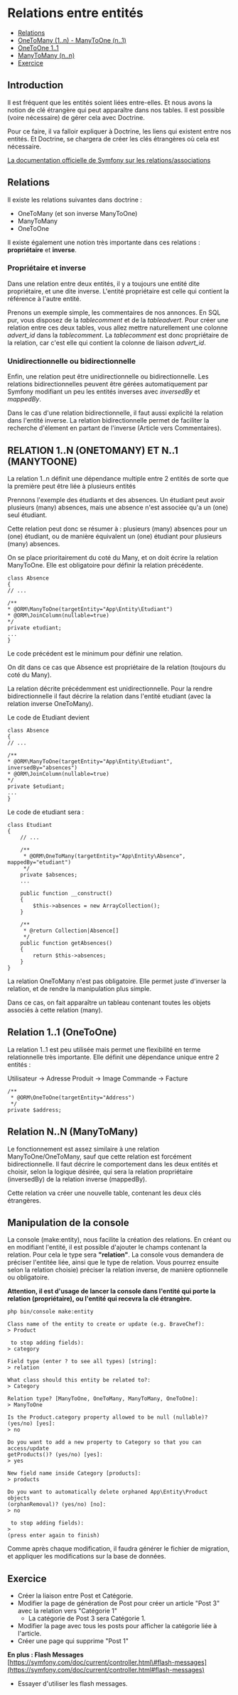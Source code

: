 # Relations entre entités

* [Relations](relations.md#relations)
* [OneToMany \(1..n\) - ManyToOne \(n..1\)](relations.md#onetomany-1n---manytoone-n1)
* [OneToOne  1..1](relations.md#onetoone--11)
* [ManyToMany \(n..n\)](relations.md#manytomany-nn)
* [Exercice](relations.md#exo-5)

## Introduction

Il est fréquent que les entités soient liées entre-elles. Et nous avons la notion de clé étrangère qui peut apparaître dans nos tables. Il est possible \(voire nécessaire\) de gérer cela avec Doctrine.

Pour ce faire, il va falloir expliquer à Doctrine, les liens qui existent entre nos entités. Et Doctrine, se chargera de créer les clés étrangères où cela est nécessaire.

[La documentation officielle de Symfony sur les relations/associations](https://symfony.com/doc/current/doctrine/associations.html)

## Relations

Il existe les relations suivantes dans doctrine :

* OneToMany \(et son inverse ManyToOne\)
* ManyToMany
* OneToOne

Il existe également une notion très importante dans ces relations : **propriétaire** et **inverse**.

### Propriétaire et inverse

Dans une relation entre deux entités, il y a toujours une entité dite propriétaire, et une dite inverse. L'entité propriétaire est celle qui contient la référence à l'autre entité.

Prenons un exemple simple, les commentaires de nos annonces. En SQL pur, vous disposez de la _tablecomment_ et de la _tableadvert_. Pour créer une relation entre ces deux tables, vous allez mettre naturellement une colonne _advert\_id_ dans la _tablecomment_. La _tablecomment_ est donc propriétaire de la relation, car c'est elle qui contient la colonne de liaison _advert\_id_.

### Unidirectionnelle ou bidirectionnelle

Enfin, une relation peut être unidirectionnelle ou bidirectionnelle. Les relations bidirectionnelles peuvent être gérées automatiquement par Symfony modifiant un peu les entités inverses avec _inversedBy_ et _mappedBy_.

Dans le cas d'une relation bidirectionnelle, il faut aussi explicité la relation dans l'entité inverse. La relation bidirectionnelle permet de faciliter la recherche d'élement en partant de l'inverse \(Article vers Commentaires\).

## RELATION 1..N \(ONETOMANY\) ET N..1 \(MANYTOONE\)

La relation 1..n définit une dépendance multiple entre 2 entités de sorte que la première peut être liée à plusieurs entités

Prennons l'exemple des étudiants et des absences. Un étudiant peut avoir plusieurs \(many\) absences, mais une absence n'est associée qu'a un \(one\) seul étudiant.

Cette relation peut donc se résumer à : plusieurs \(many\) absences pour un \(one\) étudiant, ou de manière équivalent un \(one\) étudiant pour plusieurs \(many\) absences.

On se place prioritairement du coté du Many, et on doit écrire la relation ManyToOne. Elle est obligatoire pour définir la relation précédente.

```text
class Absence
{
// ...

/**
* @ORM\ManyToOne(targetEntity="App\Entity\Etudiant")
* @ORM\JoinColumn(nullable=true)
*/
private etudiant;
...
}
```

Le code précédent est le minimum pour définir une relation.

On dit dans ce cas que Absence est propriétaire de la relation \(toujours du coté du Many\).

La relation décrite précédemment est unidirectionnelle. Pour la rendre bidirectionnelle il faut décrire la relation dans l'entité etudiant \(avec la relation inverse OneToMany\).

Le code de Etudiant devient

```text
class Absence
{
// ...

/**
* @ORM\ManyToOne(targetEntity="App\Entity\Etudiant", inversedBy="absences")
* @ORM\JoinColumn(nullable=true)
*/
private $etudiant;
...
}
```

Le code de etudiant sera :

```text
class Etudiant
{
    // ...

    /**
     * @ORM\OneToMany(targetEntity="App\Entity\Absence", mappedBy="etudiant")
     */
    private $absences;
    ...

    public function __construct()
    {
        $this->absences = new ArrayCollection();
    }

    /**
     * @return Collection|Absence[]
     */
    public function getAbsences()
    {
        return $this->absences;
    }
}
```

La relation OneToMany n'est pas obligatoire. Elle permet juste d'inverser la relation, et de rendre la manipulation plus simple.

Dans ce cas, on fait apparaître un tableau contenant toutes les objets associés à cette relation \(many\).

## Relation 1..1 \(OneToOne\)

La relation 1..1 est peu utilisée mais permet une flexibilité en terme relationnelle très importante. Elle définit une dépendance unique entre 2 entités :

Utilisateur -&gt; Adresse Produit -&gt; Image Commande -&gt; Facture

```text
/**
 * @ORM\OneToOne(targetEntity="Address")
 */
private $address;
```

## Relation N..N \(ManyToMany\)

Le fonctionnement est assez similaire à une relation ManyToOne/OneToMany, sauf que cette relation est forcément bidirectionnelle. Il faut décrire le comportement dans les deux entités et choisir, selon la logique désirée, qui sera la relation propriétaire \(inversedBy\) de la relation inverse \(mappedBy\).

Cette relation va créer une nouvelle table, contenant les deux clés étrangères.

## Manipulation de la console

La console \(make:entity\), nous facilite la création des relations. En créant ou en modifiant l'entité, il est possible d'ajouter le champs contenant la relation. Pour cela le type sera **"relation"**. La console vous demandera de préciser l'entitée liée, ainsi que le type de relation. Vous pourrez ensuite selon la relation choisie\) préciser la relation inverse, de manière optionnelle ou obligatoire.

**Attention, il est d'usage de lancer la console dans l'entité qui porte la relation \(propriétaire\), ou l'entité qui recevra la clé étrangère.**

```text
php bin/console make:entity

Class name of the entity to create or update (e.g. BraveChef):
> Product

 to stop adding fields):
> category

Field type (enter ? to see all types) [string]:
> relation

What class should this entity be related to?:
> Category

Relation type? [ManyToOne, OneToMany, ManyToMany, OneToOne]:
> ManyToOne

Is the Product.category property allowed to be null (nullable)? (yes/no) [yes]:
> no

Do you want to add a new property to Category so that you can access/update
getProducts()? (yes/no) [yes]:
> yes

New field name inside Category [products]:
> products

Do you want to automatically delete orphaned App\Entity\Product objects
(orphanRemoval)? (yes/no) [no]:
> no

 to stop adding fields):
>
(press enter again to finish)
```

Comme après chaque modification, il faudra générer le fichier de migration, et appliquer les modifications sur la base de données.

## Exercice

* Créer la liaison entre Post et Catégorie. 
* Modifier la page de génération de Post pour créer un article "Post 3" avec la relation vers "Catégorie 1"
  * La catégorie de Post 3 sera Catégorie 1. 
* Modifier la page avec tous les posts pour afficher la catégorie liée à l'article. 
* Créer une page qui supprime "Post 1"

**En plus : Flash Messages** [https://symfony.com/doc/current/controller.html\#flash-messages](https://symfony.com/doc/current/controller.html#flash-messages)

* Essayer d'utiliser les flash messages.

